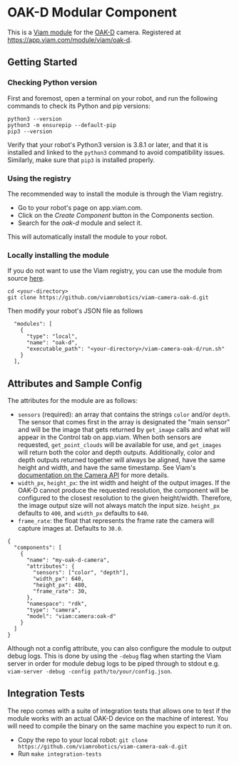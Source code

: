 # OAK-D Modular Component

This is a [Viam module](https://docs.viam.com/manage/configuration/#modules) for the [OAK-D](https://shop.luxonis.com/products/oak-d) camera. Registered at https://app.viam.com/module/viam/oak-d.

## Getting Started

### Checking Python version

First and foremost, open a terminal on your robot, and run the following commands to check its Python and pip versions:

```console
python3 --version
python3 -m ensurepip --default-pip
pip3 --version
```

Verify that your robot's Python3 version is 3.8.1 or later, and that it is installed and linked to the `python3` command to avoid compatibility issues.
Similarly, make sure that `pip3` is installed properly.

### Using the registry

The recommended way to install the module is through the Viam registry.

- Go to your robot's page on app.viam.com.
- Click on the *Create Component* button in the Components section.
- Search for the *oak-d* module and select it. 

This will automatically install the module to your robot.

### Locally installing the module

If you do not want to use the Viam registry, you can use the module from source [here](https://github.com/viamrobotics/viam-camera-oak-d).

```console
cd <your-directory>
git clone https://github.com/viamrobotics/viam-camera-oak-d.git
```

Then modify your robot's JSON file as follows

```
  "modules": [
    {
      "type": "local",
      "name": "oak-d",
      "executable_path": "<your-directory>/viam-camera-oak-d/run.sh"
    }
  ],
```

## Attributes and Sample Config

The attributes for the module are as follows:
- `sensors` (required): an array that contains the strings `color` and/or `depth`. The sensor that comes first in the array is designated the "main sensor" and will be the image that gets returned by `get_image` calls and what will appear in the Control tab on app.viam. When both sensors are requested, `get_point_clouds` will be available for use, and `get_images` will return both the color and depth outputs. Additionally, color and depth outputs returned together will always be aligned, have the same height and width, and have the same timestamp. See Viam's [documentation on the Camera API](https://docs.viam.com/components/camera/#api) for more details. 
- `width_px`, `height_px`: the int width and height of the output images. If the OAK-D cannot produce the requested resolution, the component will be configured to the closest resolution to the given height/width. Therefore, the image output size will not always match the input size. `height_px` defaults to `400`, and `width_px` defaults to `640`.
- `frame_rate`: the float that represents the frame rate the camera will capture images at. Defaults to `30.0`.

```
{
  "components": [
    {
      "name": "my-oak-d-camera",
      "attributes": {
        "sensors": ["color", "depth"],
        "width_px": 640,
        "height_px": 480,
        "frame_rate": 30,
      },
      "namespace": "rdk",
      "type": "camera",
      "model": "viam:camera:oak-d"
    }
  ]
}
```

Although not a config attribute, you can also configure the module to output debug logs. This is done by using the `-debug` flag 
when starting the Viam server in order for module debug logs to be piped through to stdout e.g. `viam-server -debug -config path/to/your/config.json`.

## Integration Tests

The repo comes with a suite of integration tests that allows one to test if the module works with an actual OAK-D device on the machine of interest. You will need to compile the binary on the same machine you expect to run it on.

- Copy the repo to your local robot: `git clone https://github.com/viamrobotics/viam-camera-oak-d.git`
- Run `make integration-tests`
